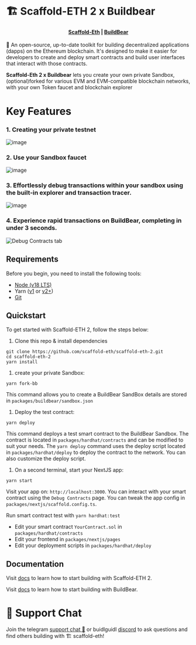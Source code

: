 # 🏗 Scaffold-ETH 2 x Buildbear

<h4 align="center">
  <a href="https://scaffoldeth.io">Scaffold-Eth</a> 
  |
<a href="https://www.buildbear.io/">BuildBear</a>
</h4>

🧪 An open-source, up-to-date toolkit for building decentralized applications (dapps) on the Ethereum blockchain. It's designed to make it easier for developers to create and deploy smart contracts and build user interfaces that interact with those contracts.

**Scaffold-Eth 2 x Buildbear** lets you create your own private Sandbox, (optional)forked for various EVM and EVM-compatible blockchain networks, with your own Token faucet and blockchain explorer

# Key Features

### 1. Creating your private testnet

![image](https://strapi.buildbear.io/uploads/Screenshot_1260_951622a15e.png?updated_at=2023-11-30T11:58:36.129Z)

### 2. Use your Sandbox faucet

![image](https://strapi.buildbear.io/uploads/Faucet_Build_Bear_2_7b9242dfd4.png?updated_at=2023-11-30T12:01:35.614Z)

### 3. Effortlessly debug transactions within your sandbox using the built-in explorer and transaction tracer.

![image](https://docs.buildbear.io/assets/images/Explorer-BuildBear-67ded7eae622ab211611acd5986ecf41.png)

### 4. Experience rapid transactions on BuildBear, completing in under 3 seconds.

![Debug Contracts tab](https://github.com/scaffold-eth/scaffold-eth-2/assets/55535804/1171422a-0ce4-4203-bcd4-d2d1941d198b)

## Requirements

Before you begin, you need to install the following tools:

- [Node (v18 LTS)](https://nodejs.org/en/download/)
- Yarn ([v1](https://classic.yarnpkg.com/en/docs/install/) or [v2+](https://yarnpkg.com/getting-started/install))
- [Git](https://git-scm.com/downloads)

## Quickstart

To get started with Scaffold-ETH 2, follow the steps below:

1. Clone this repo & install dependencies

```
git clone https://github.com/scaffold-eth/scaffold-eth-2.git
cd scaffold-eth-2
yarn install
```

1. create your private Sandbox:

```
yarn fork-bb
```

This command allows you to create a BuildBear SandBox details are stored in `packages/buildbear/sandbox.json`

1. Deploy the test contract:

```
yarn deploy
```

This command deploys a test smart contract to the BuildBear Sandbox. The contract is located in `packages/hardhat/contracts` and can be modified to suit your needs. The `yarn deploy` command uses the deploy script located in `packages/hardhat/deploy` to deploy the contract to the network. You can also customize the deploy script.

1. On a second terminal, start your NextJS app:

```
yarn start
```

Visit your app on: `http://localhost:3000`. You can interact with your smart contract using the `Debug Contracts` page. You can tweak the app config in `packages/nextjs/scaffold.config.ts`.

Run smart contract test with `yarn hardhat:test`

- Edit your smart contract `YourContract.sol` in `packages/hardhat/contracts`
- Edit your frontend in `packages/nextjs/pages`
- Edit your deployment scripts in `packages/hardhat/deploy`

## Documentation

Visit [docs](https://docs.scaffoldeth.io) to learn how to start building with Scaffold-ETH 2.

Visit [docs](https://docs.buildbear.io/docs/intro) to learn how to start building with BuildBear.

# 💬 Support Chat

Join the telegram [support chat 💬](https://t.me/Web3_dApp_Developers) or buidlguidl [discord](https://discord.gg/pRsr6rwG) to ask questions and find others building with 🏗 scaffold-eth!
